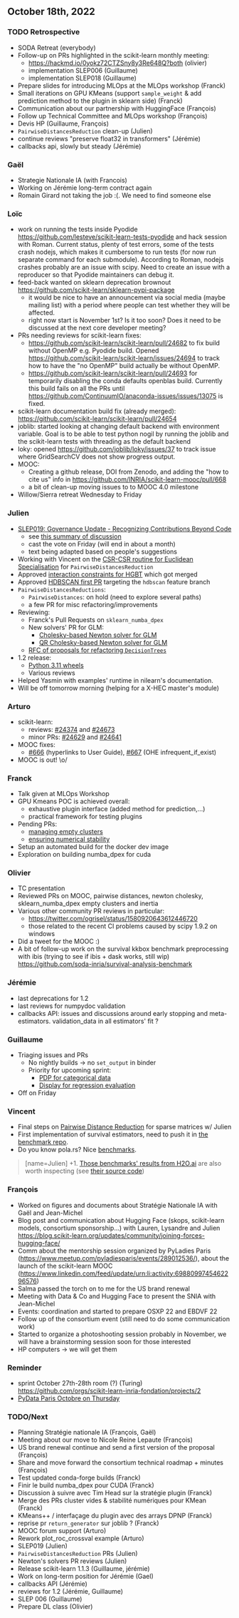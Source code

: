 ## October 18th, 2022

### TODO Retrospective

- SODA Retreat (everybody)
- Follow-up on PRs highlighted in the scikit-learn monthly meeting:
    - https://hackmd.io/0yokz72CTZSny8y3Re648Q?both (olivier)
    - implementation SLEP006 (Guillaume)
    - implementation SLEP018 (Guillaume)
- Prepare slides for introducing MLOps at the MLOps workshop (Franck)
- Small iterations on GPU KMeans (support `sample_weight` & add prediction method to the plugin in sklearn side) (Franck)
- Communication about our partnership with HuggingFace (François)
- Follow up Technical Committee and MLOps workshop (François)
- Devis HP (Guillaume, François)
- `PairwiseDistancesReduction` clean-up (Julien)
- continue reviews "preserve float32 in transformers" (Jérémie)
- callbacks api, slowly but steady (Jérémie)

### Gaël

- Strategie Nationale IA (with Francois)
- Working on Jérémie long-term contract again
- Romain Girard not taking the job :(. We need to find someone else

### Loïc

- work on running the tests inside Pyodide
  https://github.com/lesteve/scikit-learn-tests-pyodide and hack session with
  Roman. Current status, plenty of test errors, some of the tests crash nodejs,
  which makes it cumbersome to run tests (for now run separate command for each
  submodule). According to Roman, nodejs crashes probably are an issue with
  scipy. Need to create an issue with a reproducer so that Pyodide maintainers
  can debug it.
- feed-back wanted on sklearn deprecation brownout
  https://github.com/scikit-learn/sklearn-pypi-package
  + it would be nice to have an announcement via social media (maybe mailing
  list) with a period where people can test whether they will be affected.
  + right now start is November 1st? Is it too soon? Does it need to be
    discussed at the next core developer meeting?
- PRs needing reviews for scikit-learn fixes:
  + https://github.com/scikit-learn/scikit-learn/pull/24682 to fix build
    without OpenMP e.g. Pyodide build. Opened https://github.com/scikit-learn/scikit-learn/issues/24694 to track how to have the "no OpenMP" build actually be without OpenMP.
  + https://github.com/scikit-learn/scikit-learn/pull/24693 for temporarily
    disabling the conda defaults openblas build. Currently this build fails on
    all the PRs until
    https://github.com/ContinuumIO/anaconda-issues/issues/13075 is fixed.
- scikit-learn documentation build fix (already merged):
  https://github.com/scikit-learn/scikit-learn/pull/24654
- joblib: started looking at changing default backend with environment
  variable. Goal is to be able to test python nogil by running the joblib and
  the scikit-learn tests with threading as the default backend
- loky: opened https://github.com/joblib/loky/issues/37 to track issue
  where GridSearchCV does not show progress output.
- MOOC:
  + Creating a github release, DOI from Zenodo, and adding the "how to cite us"
    info in https://github.com/INRIA/scikit-learn-mooc/pull/668
  + a bit of clean-up moving issues to to MOOC 4.0 milestone
- Willow/Sierra retreat Wednesday to Friday

### Julien

 - [SLEP019: Governance Update - Recognizing Contributions Beyond Code](https://github.com/scikit-learn/enhancement_proposals/pull/74)
    - see [this summary of discussion](https://github.com/scikit-learn/enhancement_proposals/pull/74#issuecomment-1273302073)
    - cast the vote on Friday (will end in about a month)
    - text being adapted based on people's suggestions
 - Working with Vincent on the [CSR-CSR routine for Euclidean Specialisation](https://github.com/scikit-learn/scikit-learn/pull/24556/files) for `PairwiseDistancesReduction`
 - Approved [interaction constraints for HGBT](https://github.com/scikit-learn/scikit-learn/pull/21020) which got merged
 - Approved [HDBSCAN first PR](https://github.com/scikit-learn/scikit-learn/pull/22616) targeting the `hdbscan` feature branch
 - `PairwiseDistancesReductions`:
     - `PairwiseDistances`: on hold (need to explore several paths)
     - a few PR for misc refactoring/improvements
 - Reviewing:
     - Franck's Pull Requests on `sklearn_numba_dpex`
     - New solvers' PR for GLM:
         - [Cholesky-based Newton solver for GLM](https://github.com/scikit-learn/scikit-learn/pull/24637)
         - [QR Cholesky-based Newton solver for GLM](https://github.com/scikit-learn/scikit-learn/pull/23314)
     - [RFC of proposals for refactoring `DecisionTrees`](https://github.com/scikit-learn/scikit-learn/issues/24000)
 - 1.2 release:
     - [Python 3.11 wheels](https://github.com/scikit-learn/scikit-learn/pull/24446)
     - Various reviews
 - Helped Yasmin with examples' runtime in nilearn's documentation.
 - Will be off tomorrow morning (helping for a X-HEC master's module)

### Arturo

- scikit-learn:
    - reviews: [#24374](https://github.com/scikit-learn/scikit-learn/pull/24374) and [#24673](https://github.com/scikit-learn/scikit-learn/pull/24673)
    - minor PRs: [#24629](https://github.com/scikit-learn/scikit-learn/pull/24629) and [#24641](https://github.com/scikit-learn/scikit-learn/pull/24641)
- MOOC fixes:
    - [#666](https://github.com/INRIA/scikit-learn-mooc/pull/666) (hyperlinks to User Guide), [#667](https://github.com/INRIA/scikit-learn-mooc/pull/667) (OHE infrequent_if_exist)
- MOOC is out! \o/

### Franck

- Talk given at MLOps Workshop
- GPU Kmeans POC is achieved overall:
    - exhaustive plugin interface (added method for prediction,...)
    - practical framework for testing plugins
- Pending PRs:
    - [managing empty clusters](https://github.com/soda-inria/sklearn-numba-dpex/pull/26)
    - [ensuring numerical stability](https://github.com/soda-inria/sklearn-numba-dpex/pull/33)
- Setup an automated build for the docker dev image
- Exploration on building numba_dpex for cuda


### Olivier

- TC presentation
- Reviewed PRs on MOOC, pairwise distances, newton cholesky, sklearn_numba_dpex empty clusters and inertia
- Various other community PR reviews in particular:
    - https://twitter.com/ogrisel/status/1580920643612446720
    - those related to the recent CI problems caused by scipy 1.9.2 on windows
- Did a tweet for the MOOC :)
- A bit of follow-up work on the survival kkbox benchmark preprocessing with ibis (trying to see if ibis + dask works, still wip) https://github.com/soda-inria/survival-analysis-benchmark


### Jérémie
- last deprecations for 1.2
- last reviews for numpydoc validation
- callbacks API: issues and discussions around early stopping and meta-estimators.
  validation_data in all estimators' fit ?

### Guillaume

- Triaging issues and PRs
    - No nightly builds -> no `set_output` in binder
    - Priority for upcoming sprint: 
        - [PDP for categorical data](https://github.com/scikit-learn/scikit-learn/pull/18298)
        - [Display for regression evaluation](https://github.com/scikit-learn/scikit-learn/pull/18020)
- Off on Friday


### Vincent
- Final steps on [Pairwise Distance Reduction](https://github.com/scikit-learn/scikit-learn/pull/24556) for sparse matrices w/ Julien
- First implementation of survival estimators, need to push it in [the benchmark repo](https://github.com/soda-inria/survival-analysis-benchmark).
- Do you know pola.rs? Nice [benchmarks](https://www.pola.rs/benchmarks.html).
> [name=Julien] +1. [Those benchmarks' results from H2O.ai](https://h2oai.github.io/db-benchmark/) are also worth inspecting (see [their source code](https://github.com/h2oai/db-benchmark))


### François
- Worked on figures and documents about Stratégie Nationale IA with Gaël and Jean-Michel
- Blog post and communication about Hugging Face (skops, scikit-learn models, consortium sponsorship...) with Lauren, Lysandre and Julien
https://blog.scikit-learn.org/updates/community/joining-forces-hugging-face/ 
- Comm about the mentorship session organized by PyLadies Paris (https://www.meetup.com/pyladiesparis/events/289012536/), about the launch of the scikit-learn MOOC (https://www.linkedin.com/feed/update/urn:li:activity:6988099745462296576)
- Salma passed the torch on to me for the US brand renewal 
- Meeting with Data & Co and Hugging Face to present the SNIA with Jean-Michel
- Events: coordination and started to prepare OSXP 22 and EBDVF 22 
- Follow up of the consortium event (still need to do some communication work)
- Started to organize a photoshooting session probably in November, we will have a brainstorming session soon for those interested
- HP computers -> we will get them

### Reminder
- sprint October 27th-28th room (?) (Turing)
  https://github.com/orgs/scikit-learn-inria-fondation/projects/2
 - [PyData Paris Octobre on Thursday](https://meetu.ps/e/LvG8F/C9MmX/i)


### TODO/Next
- Planning Stratégie nationale IA (François, Gaël)
- Meeting about our move to Nicole Reine Lepaute (François)
- US brand renewal continue and send a first version of the proposal (François)
- Share and move forward the consortium technical roadmap + minutes (François)
- Test updated conda-forge builds (Franck)
- Finir le build numba_dpex pour CUDA (Franck)
- Discussion à suivre avec Tim Head sur la stratégie plugin (Franck)
- Merge des PRs cluster vides & stabilité numériques pour KMean (Franck)
- KMeans++ / interfaçage du plugin avec des arrays DPNP (Franck)
- reprise pr `return_generator` sur joblib ? (Franck)
- MOOC forum support (Arturo)
- Rework plot_roc_crossval example (Arturo)
- SLEP019 (Julien)
- `PairwiseDistancesReduction` PRs (Julien)
- Newton's solvers PR reviews (Julien)
- Release scikit-learn 1.1.3 (Guillaume, jérémie)
- Work on long-term position for Jérémie (Gael)
- callbacks API (Jérémie)
- reviews for 1.2 (Jérémie, Guillaume)
- SLEP 006 (Guillaume)
- Prepare DL class (Olivier)


